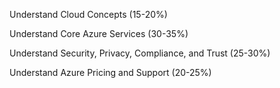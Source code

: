 Understand Cloud Concepts (15-20%)

Understand Core Azure Services (30-35%)

Understand Security, Privacy, Compliance, and Trust (25-30%)

Understand Azure Pricing and Support (20-25%)
